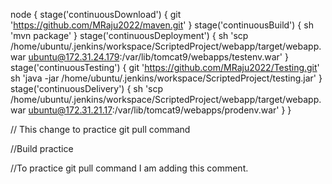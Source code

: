 node {
    stage('continuousDownload')
    {
        git 'https://github.com/MRaju2022/maven.git'
    }
    stage('continuousBuild')
    {
        sh 'mvn package'
    }
    stage('continuousDeployment')
    {
        sh 'scp /home/ubuntu/.jenkins/workspace/ScriptedProject/webapp/target/webapp.war ubuntu@172.31.24.179:/var/lib/tomcat9/webapps/testenv.war'
    }
    stage('continuousTesting')
    {
        git 'https://github.com/MRaju2022/Testing.git'
        sh 'java -jar /home/ubuntu/.jenkins/workspace/ScriptedProject/testing.jar'
    }
    stage('continuousDelivery')
    {
         sh 'scp /home/ubuntu/.jenkins/workspace/ScriptedProject/webapp/target/webapp.war ubuntu@172.31.21.17:/var/lib/tomcat9/webapps/prodenv.war'
    }
}


// This change to practice git pull command

//Build practice



//To practice git pull command I am adding this comment.

